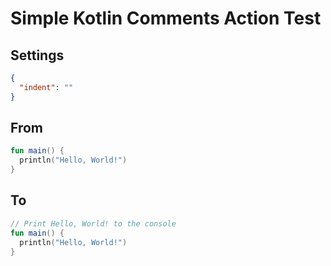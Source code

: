 # Simple Kotlin Comments Action Test

## Settings

```json
{
  "indent": ""
}
```

## From

```kotlin
fun main() {
  println("Hello, World!")
}
```

## To

```kotlin
// Print Hello, World! to the console
fun main() {
  println("Hello, World!")
}
```


